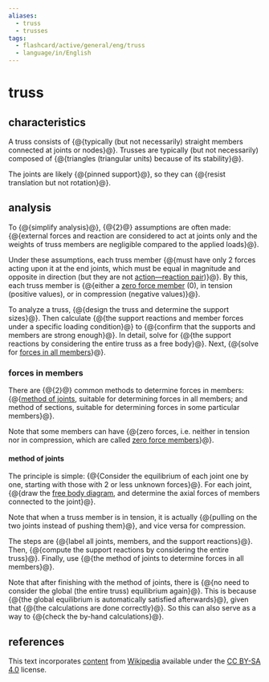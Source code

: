 ```yaml
---
aliases:
  - truss
  - trusses
tags:
  - flashcard/active/general/eng/truss
  - language/in/English
---
```


# truss

## characteristics

A truss consists of {@{typically (but not necessarily) straight members connected at joints or nodes}@}. Trusses are typically (but not necessarily) composed of {@{triangles (triangular units) because of its stability}@}. <!--SR:!2026-09-23,652,330!2026-06-25,582,330-->

The joints are likely {@{pinned support}@}, so they can {@{resist translation but not rotation}@}. <!--SR:!2028-09-02,1218,350!2028-09-11,1224,350-->

## analysis

To {@{simplify analysis}@}, {@{2}@} assumptions are often made: {@{external forces and reaction are considered to act at joints only and the weights of truss members are negligible compared to the applied loads}@}. <!--SR:!2026-11-13,692,330!2028-01-03,1029,350!2026-04-08,507,310-->

Under these assumptions, each truss member {@{must have only 2 forces acting upon it at the end joints, which must be equal in magnitude and opposite in direction (but they are not [action—reaction pair](reaction%20(physics).md))}@}. By this, each truss member is {@{either a [zero force member](zero%20force%20member.md) (0), in tension (positive values), or in compression (negative values)}@}. <!--SR:!2027-03-09,733,330!2026-08-09,617,330-->

To analyze a truss, {@{design the truss and determine the support sizes}@}. Then calculate {@{the support reactions and member forces under a specific loading condition}@} to {@{confirm that the supports and members are strong enough}@}. In detail, solve for {@{the support reactions by considering the entire truss as a free body}@}. Next, {@{solve for [forces in all members](#forces%20in%20members)}@}. <!--SR:!2027-02-18,755,330!2028-03-12,1083,350!2028-04-16,1110,350!2027-03-30,795,330!2029-03-20,1376,350-->

### forces in members

There are {@{2}@} common methods to determine forces in members: {@{[method of joints](#method%20of%20joints), suitable for determining forces in all members; and method of sections, suitable for determining forces in some particular members}@}. <!--SR:!2028-07-29,1193,350!2026-08-28,584,310-->

Note that some members can have {@{zero forces, i.e. neither in tension nor in compression, which are called [zero force members](zero%20force%20member.md)}@}. <!--SR:!2028-08-12,1201,350-->

#### method of joints

The principle is simple: {@{Consider the equilibrium of each joint one by one, starting with those with 2 or less unknown forces}@}. For each joint, {@{draw the [free body diagram](free%20body%20diagram.md), and determine the axial forces of members connected to the joint}@}. <!--SR:!2026-10-06,611,310!2028-04-29,1118,350-->

Note that when a truss member is in tension, it is actually {@{pulling on the two joints instead of pushing them}@}, and vice versa for compression. <!--SR:!2029-03-27,1380,350-->

The steps are {@{label all joints, members, and the support reactions}@}. Then, {@{compute the support reactions by considering the entire truss}@}. Finally, use {@{the method of joints to determine forces in all members}@}. <!--SR:!2027-05-05,820,330!2028-05-12,1130,350!2026-04-20,488,310-->

Note that after finishing with the method of joints, there is {@{no need to consider the global (the entire truss) equilibrium again}@}. This is because {@{the global equilibrium is automatically satisfied afterwards}@}, given that {@{the calculations are done correctly}@}. So this can also serve as a way to {@{check the by-hand calculations}@}. <!--SR:!2028-06-25,1165,350!2027-12-05,1005,350!2027-05-01,824,330!2026-01-12,445,310-->

## references

This text incorporates [content](https://en.wikipedia.org/wiki/truss) from [Wikipedia](Wikipedia.md) available under the [CC BY-SA 4.0](https://creativecommons.org/licenses/by-sa/4.0/) license.
